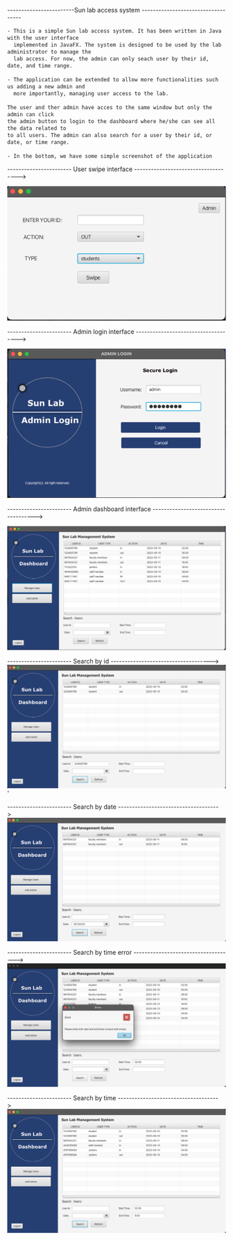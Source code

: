 ------------------------Sun lab access system -----------------------------------

    - This is a simple Sun lab access system. It has been written in Java with the user interface
      implemented in JavaFX. The system is designed to be used by the lab administrator to manage the
      lab access. For now, the admin can only seach user by their id, date, and time range. 

    - The application can be extended to allow more functionalities such us adding a new admin and
      more importantly, managing user access to the lab.

    The user and ther admin have acces to the same window but only the admin can click
    the admin button to login to the dashboard where he/she can see all the data related to
    to all users. The admin can also search for a user by their id, or date, or time range.

    - In the bottom, we have some simple screenshot of the application
 
----------------------- User swipe interface ------------------------------------>

![swipe interface](./images/1.png)

----------------------- Admin login interface ------------------------------------>

![login](./images/2.png)

----------------------- Admin dashboard interface ------------------------------------>

![dashboard](./images/3.png)


----------------------- Search by id ------------------------------------>
![dashboard](./images/id.png)'

----------------------- Search by date ------------------------------------>
![dashboard](./images/date.png)

----------------------- Search by time error ------------------------------------>
![dashboard](./images/time1.png)

----------------------- Search by time ------------------------------------>
![dashboard](./images/time2.png)
